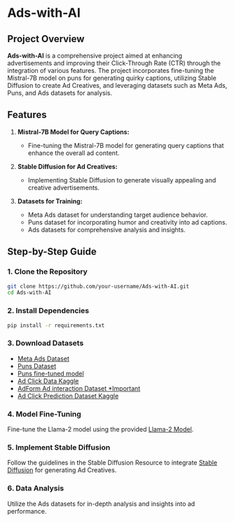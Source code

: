 # Ads-with-AI

## Project Overview

**Ads-with-AI** is a comprehensive project aimed at enhancing advertisements and improving their Click-Through Rate (CTR) through the integration of various features. The project incorporates fine-tuning the Mistral-7B model on puns for generating quirky captions, utilizing Stable Diffusion to create Ad Creatives, and leveraging datasets such as Meta Ads, Puns, and Ads datasets for analysis.

## Features

1. **Mistral-7B Model for Query Captions:**
   - Fine-tuning the Mistral-7B model for generating query captions that enhance the overall ad content.

2. **Stable Diffusion for Ad Creatives:**
   - Implementing Stable Diffusion to generate visually appealing and creative advertisements.

3. **Datasets for Training:**
   - Meta Ads dataset for understanding target audience behavior.
   - Puns dataset for incorporating humor and creativity into ad captions.
   - Ads datasets for comprehensive analysis and insights.

## Step-by-Step Guide

### 1. Clone the Repository

```bash
git clone https://github.com/your-username/Ads-with-AI.git
cd Ads-with-AI
```

### 2. Install Dependencies
```bash
pip install -r requirements.txt
```

### 3. Download Datasets
  -  [Meta Ads Dataset](https://www.facebook.com/ads/library) 
  -  [Puns Dataset](https://github.com/amazon-science/expunations/tree/main/data)
  -  [Puns fine-tuned model](https://huggingface.co/pcalhoun/gpt-j-6b-8bit-pun-generator)
  -  [Ad Click Data Kaggle](https://www.kaggle.com/datasets/mafrojaakter/ad-click-data)
  -  [AdForm Ad interaction Dataset *Important](https://dataverse.harvard.edu/dataset.xhtml?persistentId=doi:10.7910/DVN/TADBY7)
  -  [Ad Click Prediction Dataset Kaggle](https://www.kaggle.com/datasets/jahnveenarang/cvdcvd-vd)

### 4. Model Fine-Tuning
Fine-tune the Llama-2 model using the provided [Llama-2 Model](https://huggingface.co/TheBloke/Llama-2-7B-GGML/tree/main).

### 5. Implement Stable Diffusion
Follow the guidelines in the Stable Diffusion Resource to integrate [Stable Diffusion](https://github.com/huggingface/diffusers) for generating Ad Creatives.

### 6. Data Analysis
Utilize the Ads datasets for in-depth analysis and insights into ad performance.





